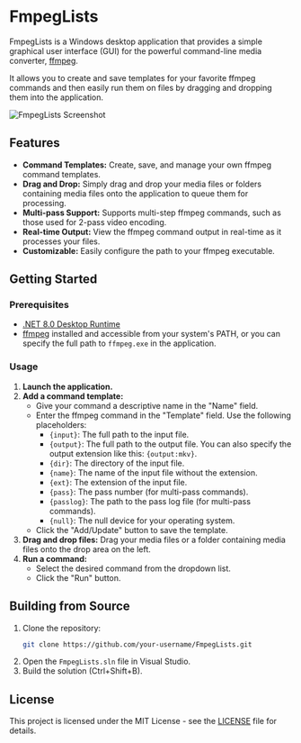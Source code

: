 # FmpegLists

FmpegLists is a Windows desktop application that provides a simple graphical user interface (GUI) for the powerful command-line media converter, [ffmpeg](https://ffmpeg.org/).

It allows you to create and save templates for your favorite ffmpeg commands and then easily run them on files by dragging and dropping them into the application.

![FmpegLists Screenshot](https://i.imgur.com/Abm2g3I.png)

## Features

*   **Command Templates:** Create, save, and manage your own ffmpeg command templates.
*   **Drag and Drop:** Simply drag and drop your media files or folders containing media files onto the application to queue them for processing.
*   **Multi-pass Support:** Supports multi-step ffmpeg commands, such as those used for 2-pass video encoding.
*   **Real-time Output:** View the ffmpeg command output in real-time as it processes your files.
*   **Customizable:** Easily configure the path to your ffmpeg executable.

## Getting Started

### Prerequisites

*   [.NET 8.0 Desktop Runtime](https://dotnet.microsoft.com/download/dotnet/8.0)
*   [ffmpeg](https://ffmpeg.org/download.html) installed and accessible from your system's PATH, or you can specify the full path to `ffmpeg.exe` in the application.

### Usage

1.  **Launch the application.**
2.  **Add a command template:**
    *   Give your command a descriptive name in the "Name" field.
    *   Enter the ffmpeg command in the "Template" field. Use the following placeholders:
        *   `{input}`: The full path to the input file.
        *   `{output}`: The full path to the output file. You can also specify the output extension like this: `{output:mkv}`.
        *   `{dir}`: The directory of the input file.
        *   `{name}`: The name of the input file without the extension.
        *   `{ext}`: The extension of the input file.
        *   `{pass}`: The pass number (for multi-pass commands).
        *   `{passlog}`: The path to the pass log file (for multi-pass commands).
        *   `{null}`: The null device for your operating system.
    *   Click the "Add/Update" button to save the template.
3.  **Drag and drop files:** Drag your media files or a folder containing media files onto the drop area on the left.
4.  **Run a command:**
    *   Select the desired command from the dropdown list.
    *   Click the "Run" button.

## Building from Source

1.  Clone the repository:
    ```bash
    git clone https://github.com/your-username/FmpegLists.git
    ```
2.  Open the `FmpegLists.sln` file in Visual Studio.
3.  Build the solution (Ctrl+Shift+B).

## License

This project is licensed under the MIT License - see the [LICENSE](LICENSE) file for details.
